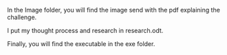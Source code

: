 In the Image folder, you will find the image send with the pdf explaining the challenge.

I put my thought process and research in research.odt.

Finally, you will find the executable in the exe folder.
